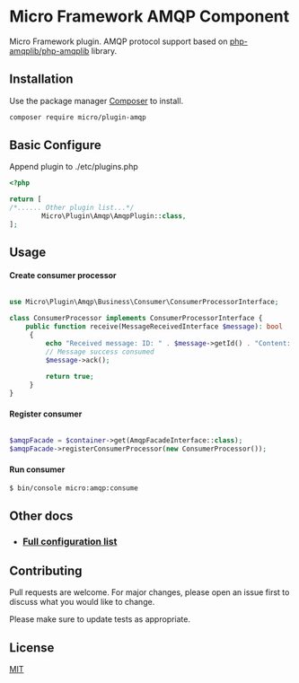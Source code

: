 # Micro Framework AMQP Component

Micro Framework plugin. AMQP protocol support based on [php-amqplib/php-amqplib](https://github.com/php-amqplib/php-amqplib) library.

## Installation

Use the package manager [Composer](https://getcomposer.org/) to install.

```bash
composer require micro/plugin-amqp
```

## Basic Configure

Append plugin to ./etc/plugins.php

```php
<?php 

return [
/*...... Other plugin list...*/
        Micro\Plugin\Amqp\AmqpPlugin::class,
];

```

## Usage


#### Create consumer processor

```php

use Micro\Plugin\Amqp\Business\Consumer\ConsumerProcessorInterface;

class ConsumerProcessor implements ConsumerProcessorInterface {
    public function receive(MessageReceivedInterface $message): bool
     {   
         echo "Received message: ID: " . $message->getId() . "Content: " . $message->content();
         // Message success consumed
         $message->ack();
         
         return true;
     }
}

```

#### Register consumer

```php

$amqpFacade = $container->get(AmqpFacadeInterface::class);
$amqpFacade->registerConsumerProcessor(new ConsumerProcessor());

```

#### Run consumer
```bash
$ bin/console micro:amqp:consume
```

## Other docs

 * ### [Full configuration list](docs/Configuration.md) 




## Contributing
Pull requests are welcome. For major changes, please open an issue first to discuss what you would like to change.

Please make sure to update tests as appropriate.

## License
[MIT](https://choosealicense.com/licenses/mit/)
